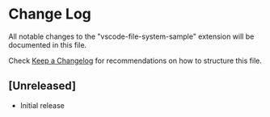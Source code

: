 # Change Log

All notable changes to the "vscode-file-system-sample" extension will be
documented in this file.

Check [Keep a Changelog](https://keepachangelog.com/) for recommendations on how
to structure this file.

## [Unreleased]

-   Initial release
